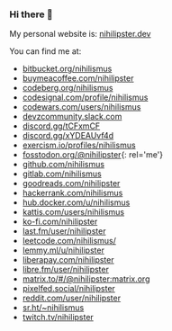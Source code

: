### Hi there 👋

<!--
**nihilismus/nihilismus** is a ✨ _special_ ✨ repository because its `README.md` (this file) appears on your GitHub profile.

Here are some ideas to get you started:

- 🔭 I’m currently working on ...
- 🌱 I’m currently learning ...
- 👯 I’m looking to collaborate on ...
- 🤔 I’m looking for help with ...
- 💬 Ask me about ...
- 📫 How to reach me: ...
- 😄 Pronouns: ...
- ⚡ Fun fact: ...
-->

My personal website is: [nihilipster.dev](https://nihilipster.dev)

You can find me at:

- [bitbucket.org/nihilismus](https://bitbucket.org/nihilismus)
- [buymeacoffee.com/nihilipster](https://buymeacoffee.com/nihilipster)
- [codeberg.org/nihilismus](https://codeberg.org/nihilismus)
- [codesignal.com/profile/nihilismus](https://app.codesignal.com/profile/nihilismus)
- [codewars.com/users/nihilismus](https://www.codewars.com/users/nihilismus)
- [devzcommunity.slack.com](https://devzcommunity.slack.com)
- [discord.gg/tCFxmCF](https://discord.gg/tCFxmCF)
- [discord.gg/xYDEAUvf4d](https://discord.gg/xYDEAUvf4d)
- [exercism.io/profiles/nihilismus](https://exercism.io/profiles/nihilismus)
- [fosstodon.org/@nihilipster](https://fosstodon.org/@nihilipster){: rel='me'}
- [github.com/nihilismus](https://github.com/nihilismus)
- [gitlab.com/nihilismus](https://gitlab.com/nihilismus)
- [goodreads.com/nihilipster](https://goodreads.com/nihilipster)
- [hackerrank.com/nihilismus](https://www.hackerrank.com/nihilismus)
- [hub.docker.com/u/nihilismus](https://hub.docker.com/u/nihilismus)
- [kattis.com/users/nihilismus](https://open.kattis.com/users/nihilismus)
- [ko-fi.com/nihilipster](https://ko-fi.com/nihilipster)
- [last.fm/user/nihilipster](https://last.fm/user/nihilipster)
- [leetcode.com/nihilismus/](https://leetcode.com/nihilismus)
- [lemmy.ml/u/nihilipster](https://lemmy.ml/u/nihilipster)
- [liberapay.com/nihilipster](https://liberapay.com/nihilipster)
- [libre.fm/user/nihilipster](https://libre.fm/user/nihilipster)
- [matrix.to/#/@nihilipster:matrix.org](https://matrix.to/#/@nihilipster:matrix.org)
- [pixelfed.social/nihilipster](https://pixelfed.social/nihilipster)
- [reddit.com/user/nihilipster](https://reddit.com/user/nihilipster)
- [sr.ht/~nihilismus](https://sr.ht/~nihilismus)
- [twitch.tv/nihilipster](https://www.twitch.tv/nihilipster)

